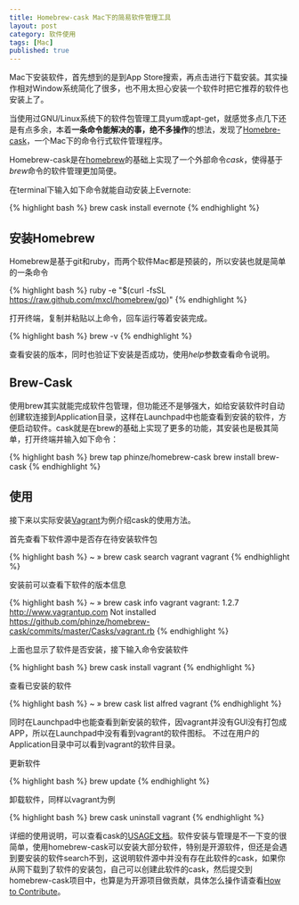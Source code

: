 ```yaml
---
title: Homebrew-cask Mac下的简易软件管理工具 
layout: post
category: 软件使用 
tags: [Mac]
published: true
---
```


Mac下安装软件，首先想到的是到App Store搜索，再点击进行下载安装。其实操作相对Window系统简化了很多，也不用太担心安装一个软件时把它推荐的软件也安装上了。

当使用过GNU/Linux系统下的软件包管理工具yum或apt-get，就感觉多点几下还是有点多余，本着**一条命令能解决的事，绝不多操作**的想法，发现了[Homebre-cask](https://github.com/phinze/homebrew-cask)，一个Mac下的命令行式软件管理程序。

Homebrew-cask是在[homebrew](http://brew.sh/index_zh-cn.html)的基础上实现了一个外部命令*cask*，使得基于*brew*命令的软件管理更加简便。

在terminal下输入如下命令就能自动安装上Evernote:

{% highlight bash %}
brew cask install evernote
{% endhighlight %}	

## 安装Homebrew

Homebrew是基于git和ruby，而两个软件Mac都是预装的，所以安装也就是简单的一条命令

{% highlight bash %}
ruby -e "$(curl -fsSL https://raw.github.com/mxcl/homebrew/go)"
{% endhighlight %}	

打开终端，复制并粘贴以上命令，回车运行等着安装完成。

{% highlight bash %}
brew -v
{% endhighlight %}	

查看安装的版本，同时也验证下安装是否成功，使用*help*参数查看命令说明。

## Brew-Cask

使用brew其实就能完成软件包管理，但功能还不是够强大，如给安装软件时自动创建软连接到Application目录，这样在Launchpad中也能查看到安装的软件，方便启动软件。cask就是在brew的基础上实现了更多的功能，其安装也是极其简单，打开终端并输入如下命令：

{% highlight bash %}
brew tap phinze/homebrew-cask
brew install brew-cask
{% endhighlight %}	

## 使用

接下来以实际安装[Vagrant](http://www.vagrantup.com/)为例介绍cask的使用方法。

首先查看下软件源中是否存在待安装软件包

{% highlight bash %}
~ » brew cask search vagrant 
vagrant
{% endhighlight %}	

安装前可以查看下软件的版本信息

{% highlight bash %}
~ » brew cask info vagrant
vagrant: 1.2.7
http://www.vagrantup.com
Not installed
https://github.com/phinze/homebrew-cask/commits/master/Casks/vagrant.rb
{% endhighlight %}	

上面也显示了软件是否安装，接下输入命令安装软件

{% highlight bash %}
brew cask install vagrant
{% endhighlight %}	

查看已安装的软件

{% highlight bash %}
~ » brew cask list
alfred	  vagrant
{% endhighlight %}	

同时在Launchpad中也能查看到新安装的软件，因vagrant并没有GUI没有打包成APP，所以在Launchpad中没有看到vagrant的软件图标。
不过在用户的Application目录中可以看到vagrant的软件目录。

更新软件

{% highlight bash %}
brew update
{% endhighlight %}	

卸载软件，同样以vagrant为例

{% highlight bash %}
brew cask uninstall vagrant
{% endhighlight %}	

详细的使用说明，可以查看cask的[USAGE文档](https://github.com/phinze/homebrew-cask/blob/master/USAGE.md)。软件安装与管理是不一下变的很简单，使用homebrew-cask可以安装大部分软件，特别是开源软件，但还是会遇到要安装的软件search不到，这说明软件源中并没有存在此软件的cask，如果你从网下载到了软件的安装包，自己可以创建此软件的cask，然后提交到homebrew-cask项目中，也算是为开源项目做贡献，具体怎么操作请查看[How to Contribute](https://github.com/phinze/homebrew-cask/blob/master/CONTRIBUTING.md)。

